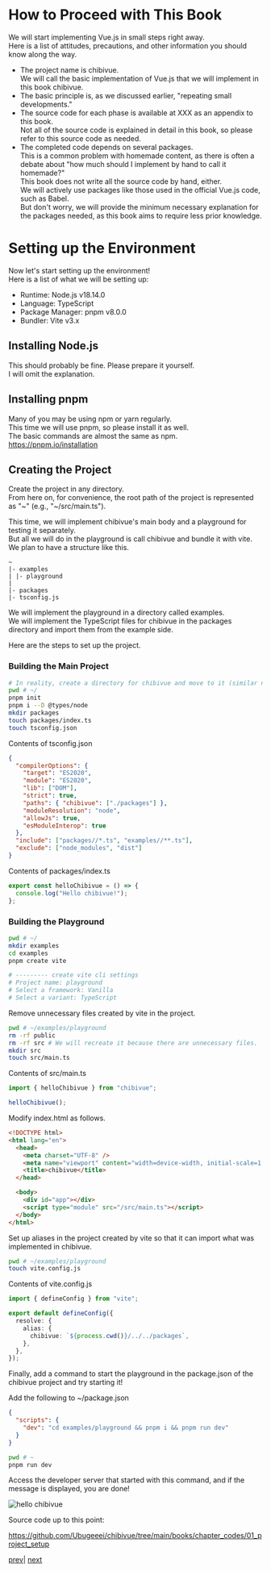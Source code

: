 # How to Proceed with This Book

We will start implementing Vue.js in small steps right away.  
Here is a list of attitudes, precautions, and other information you should know along the way.

- The project name is chibivue.  
  We will call the basic implementation of Vue.js that we will implement in this book chibivue.
- The basic principle is, as we discussed earlier, "repeating small developments."
- The source code for each phase is available at XXX as an appendix to this book.  
  Not all of the source code is explained in detail in this book, so please refer to this source code as needed.
- The completed code depends on several packages.  
  This is a common problem with homemade content, as there is often a debate about "how much should I implement by hand to call it homemade?"  
  This book does not write all the source code by hand, either.  
  We will actively use packages like those used in the official Vue.js code, such as Babel.  
  But don't worry, we will provide the minimum necessary explanation for the packages needed, as this book aims to require less prior knowledge.

# Setting up the Environment

Now let's start setting up the environment!  
Here is a list of what we will be setting up:

- Runtime: Node.js v18.14.0
- Language: TypeScript
- Package Manager: pnpm v8.0.0
- Bundler: Vite v3.x

## Installing Node.js

This should probably be fine. Please prepare it yourself.  
I will omit the explanation.

## Installing pnpm

Many of you may be using npm or yarn regularly.  
This time we will use pnpm, so please install it as well.  
The basic commands are almost the same as npm.  
https://pnpm.io/installation

## Creating the Project

Create the project in any directory.  
From here on, for convenience, the root path of the project is represented as "~" (e.g., "~/src/main.ts").

This time, we will implement chibivue's main body and a playground for testing it separately.  
But all we will do in the playground is call chibivue and bundle it with vite.  
We plan to have a structure like this.

```
~
|- examples
| |- playground
|
|- packages
|- tsconfig.js
```

We will implement the playground in a directory called examples.  
We will implement the TypeScript files for chibivue in the packages directory and import them from the example side.

Here are the steps to set up the project.

### Building the Main Project

```sh
# In reality, create a directory for chibivue and move to it (similar notes will be omitted below).
pwd # ~/
pnpm init
pnpm i --D @types/node
mkdir packages
touch packages/index.ts
touch tsconfig.json
```

Contents of tsconfig.json

```json
{
  "compilerOptions": {
    "target": "ES2020",
    "module": "ES2020",
    "lib": ["DOM"],
    "strict": true,
    "paths": { "chibivue": ["./packages"] },
    "moduleResolution": "node",
    "allowJs": true,
    "esModuleInterop": true
  },
  "include": ["packages//*.ts", "examples//**.ts"],
  "exclude": ["node_modules", "dist"]
}
```

Contents of packages/index.ts

```ts
export const helloChibivue = () => {
  console.log("Hello chibivue!");
};
```

### Building the Playground

```sh
pwd # ~/
mkdir examples
cd examples
pnpm create vite

# --------- create vite cli settings
# Project name: playground
# Select a framework: Vanilla
# Select a variant: TypeScript
```

Remove unnecessary files created by vite in the project.

```sh
pwd # ~/examples/playground
rm -rf public
rm -rf src # We will recreate it because there are unnecessary files.
mkdir src
touch src/main.ts
```

Contents of src/main.ts

```ts
import { helloChibivue } from "chibivue";

helloChibivue();
```

Modify index.html as follows.

```html
<!DOCTYPE html>
<html lang="en">
  <head>
    <meta charset="UTF-8" />
    <meta name="viewport" content="width=device-width, initial-scale=1.0" />
    <title>chibivue</title>
  </head>

  <body>
    <div id="app"></div>
    <script type="module" src="/src/main.ts"></script>
  </body>
</html>
```

Set up aliases in the project created by vite so that it can import what was implemented in chibivue.

```sh
pwd # ~/examples/playground
touch vite.config.js
```

Contents of vite.config.js

```ts
import { defineConfig } from "vite";

export default defineConfig({
  resolve: {
    alias: {
      chibivue: `${process.cwd()}/../../packages`,
    },
  },
});
```

Finally, add a command to start the playground in the package.json of the chibivue project and try starting it!

Add the following to ~/package.json

```json
{
  "scripts": {
    "dev": "cd examples/playground && pnpm i && pnpm run dev"
  }
}
```

```sh
pwd # ~
pnpm run dev
```

Access the developer server that started with this command, and if the message is displayed, you are done!

![hello chibivue](https://raw.githubusercontent.com/Ubugeeei/chibivue/main/books/images/hello_chibivue.png)

Source code up to this point:

https://github.com/Ubugeeei/chibivue/tree/main/books/chapter_codes/01_project_setup

[prev](https://github.com/Ubugeeei/chibivue/blob/main/books/english/03_vue_core_components.md)| [next](https://github.com/Ubugeeei/chibivue/blob/main/books/english/05_create_app_api.md)
